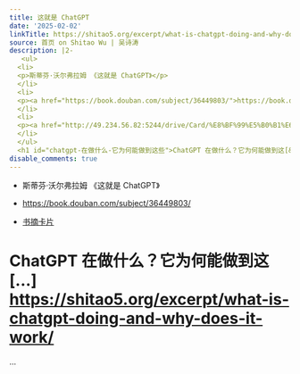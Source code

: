 ```yaml
---
title: 这就是 ChatGPT
date: '2025-02-02'
linkTitle: https://shitao5.org/excerpt/what-is-chatgpt-doing-and-why-does-it-work/
source: 首页 on Shitao Wu | 吴诗涛
description: |2-
   <ul>
  <li>
  <p>斯蒂芬·沃尔弗拉姆 《这就是 ChatGPT》</p>
  </li>
  <li>
  <p><a href="https://book.douban.com/subject/36449803/">https://book.douban.com/subject/36449803/</a></p>
  </li>
  <li>
  <p><a href="http://49.234.56.82:5244/drive/Card/%E8%BF%99%E5%B0%B1%E6%98%AF%20ChatGPT">书摘卡片</a></p>
  </li>
  </ul>
  <h1 id="chatgpt-在做什么-它为何能做到这些">ChatGPT 在做什么？它为何能做到这[&hellip;] <a href="https://shitao5.org/excerpt/what-is-chatgpt-doing-and-why-does-it-work/">https://shitao5.org/excerpt/what-is-chatgpt-doing-and-why-does-it-work/</a></h1>  ...
disable_comments: true
---
```

 <ul>
<li>
<p>斯蒂芬·沃尔弗拉姆 《这就是 ChatGPT》</p>
</li>
<li>
<p><a href="https://book.douban.com/subject/36449803/">https://book.douban.com/subject/36449803/</a></p>
</li>
<li>
<p><a href="http://49.234.56.82:5244/drive/Card/%E8%BF%99%E5%B0%B1%E6%98%AF%20ChatGPT">书摘卡片</a></p>
</li>
</ul>
<h1 id="chatgpt-在做什么-它为何能做到这些">ChatGPT 在做什么？它为何能做到这[&hellip;] <a href="https://shitao5.org/excerpt/what-is-chatgpt-doing-and-why-does-it-work/">https://shitao5.org/excerpt/what-is-chatgpt-doing-and-why-does-it-work/</a></h1>  ...